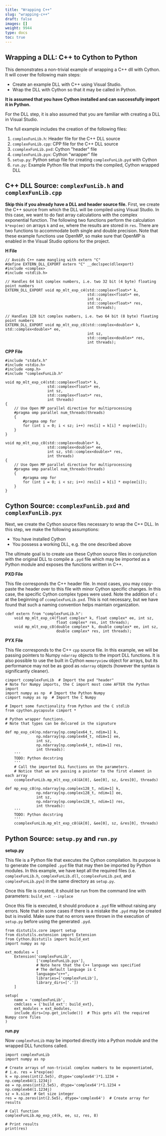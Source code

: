 ```yaml
---
title: "Wrapping C++"
slug: "wrapping-c++"
draft: false
images: []
weight: 9944
type: docs
toc: true
---
```


## Wrapping a DLL: C++ to Cython to Python
This demonstrates a non-trivial example of wrapping a C++ dll with Cython. It will cover the following main steps:

 - Create an example DLL with C++ using Visual Studio.
 - Wrap the DLL with Cython so that it may be called in Python.

**It is assumed that you have Cython installed and can successfully import it in Python.**

For the DLL step, it is also assumed that you are familiar with creating a DLL in Visual Studio.

The full example includes the creation of the following files:

 1. `complexFunLib.h`: Header file for the C++ DLL source
 2. `complexFunLib.cpp`: CPP file for the C++ DLL source
 3. `ccomplexFunLib.pxd`: Cython "header" file
 4. `complexFunLib.pyx`: Cython "wrapper" file
 5. `setup.py`: Python setup file for creating `complexFunLib.pyd` with Cython 
 6. `run.py`: Example Python file that imports the compiled, Cython wrapped DLL

**C++ DLL Source: `complexFunLib.h` and `complexFunLib.cpp`**
-----------------------------------------
**Skip this if you already have a DLL and header source file.** First, we create the C++ source from which the DLL will be compiled using Visual Studio. In this case, we want to do fast array calculations with the complex exponential function. The following two functions perform the calculation `k*exp(ee)` on arrays `k` and `ee`, where the results are stored in `res`. There are two functions to accommodate both single and double precision. Note that these example functions use OpenMP, so make sure that OpenMP is enabled in the Visual Studio options for the project.

**H File**
<!-- language: lang-c++ -->
    // Avoids C++ name mangling with extern "C"
    #define EXTERN_DLL_EXPORT extern "C" __declspec(dllexport)  
    #include <complex>
    #include <stdlib.h>
    
    // Handles 64 bit complex numbers, i.e. two 32 bit (4 byte) floating point numbers
    EXTERN_DLL_EXPORT void mp_mlt_exp_c4(std::complex<float>* k, 
                                         std::complex<float>* ee,
                                         int sz, 
                                         std::complex<float>* res, 
                                         int threads);

    // Handles 128 bit complex numbers, i.e. two 64 bit (8 byte) floating point numbers
    EXTERN_DLL_EXPORT void mp_mlt_exp_c8(std::complex<double>* k,                                       std::complex<double>* ee,
                                         int sz, 
                                         std::complex<double>* res, 
                                         int threads);

**CPP File**
<!-- language: lang-c++ -->
    #include "stdafx.h"
    #include <stdio.h>
    #include <omp.h>
    #include "complexFunLib.h"

    void mp_mlt_exp_c4(std::complex<float>* k,
                       std::complex<float>* ee,
                       int sz,
                       std::complex<float>* res,
                       int threads)
    {
        // Use Open MP parallel directive for multiprocessing
        #pragma omp parallel num_threads(threads)
        {
            #pragma omp for
            for (int i = 0; i < sz; i++) res[i] = k[i] * exp(ee[i]);
        }
    }

    void mp_mlt_exp_c8(std::complex<double>* k,
                       std::complex<double>* ee,
                       int sz, std::complex<double>* res,
                       int threads)
    {
        // Use Open MP parallel directive for multiprocessing
        #pragma omp parallel num_threads(threads)
        {
            #pragma omp for
            for (int i = 0; i < sz; i++) res[i] = k[i] * exp(ee[i]);
        }
    }

**Cython Source: `ccomplexFunLib.pxd` and `complexFunLib.pyx`**
-----------------------------------------
Next, we create the Cython source files necessary to wrap the C++ DLL. In this step, we make the following assumptions:

 - You have installed Cython
 - You possess a working DLL, e.g. the one described above

The ultimate goal is to create use these Cython source files in conjunction with the original DLL to compile a `.pyd` file which may be imported as a Python module and exposes the functions written in C++.

**PXD File**

This file corresponds the C++ header file. In most cases, you may copy-paste the header over to this file with minor Cython specific changes. In this case, the specific Cython complex types were used. Note the addition of `c` at the beginning of `ccomplexFunLib.pxd`. This is not necessary, but we have found that such a naming convention helps maintain organization.

<!-- language: lang-cython -->
    cdef extern from "complexFunLib.h":
        void mp_mlt_exp_c4(float complex* k, float complex* ee, int sz,
                           float complex* res, int threads);
        void mp_mlt_exp_c8(double complex* k, double complex* ee, int sz,
                           double complex* res, int threads);

**PYX File**

This file corresponds to the C++ `cpp` source file. In this example, we will be passing pointers to Numpy `ndarray` objects to the import DLL functions. It is also possible to use the built in Cython `memoryview` object for arrays, but its performance may not be as good as `ndarray` objects (however the syntax is significantly cleaner).

<!-- language: lang-cython -->
    cimport ccomplexFunLib  # Import the pxd "header"
    # Note for Numpy imports, the C import most come AFTER the Python import
    import numpy as np  # Import the Python Numpy
    cimport numpy as np  # Import the C Numpy

    # Import some functionality from Python and the C stdlib
    from cpython.pycapsule cimport *

    # Python wrapper functions.
    # Note that types can be delcared in the signature

    def mp_exp_c4(np.ndarray[np.complex64_t, ndim=1] k,
                  np.ndarray[np.complex64_t, ndim=1] ee,
                  int sz,
                  np.ndarray[np.complex64_t, ndim=1] res,
                  int threads):
        '''
        TODO: Python docstring
        '''
        # Call the imported DLL functions on the parameters.
        # Notice that we are passing a pointer to the first element in each array
        ccomplexFunLib.mp_mlt_exp_c4(&k[0], &ee[0], sz, &res[0], threads)
        
    def mp_exp_c8(np.ndarray[np.complex128_t, ndim=1] k,
                  np.ndarray[np.complex128_t, ndim=1] ee,
                  int sz,
                  np.ndarray[np.complex128_t, ndim=1] res,
                  int threads):
        '''
        TODO: Python docstring
        '''
        ccomplexFunLib.mp_mlt_exp_c8(&k[0], &ee[0], sz, &res[0], threads)


**Python Source: `setup.py` and `run.py`**
-----------------------------------------
**setup.py**

This file is a Python file that executes the Cython compilation. Its purpose is to generate the compiled `.pyd` file that may then be imported by Python modules. In this example, we have kept all the required files (i.e. `complexFunLib.h`, `complexFunLib.dll`, `ccomplexFunLib.pxd`, and `complexFunLib.pyx`) in the same directory as `setup.py`.

Once this file is created, it should be run from the command line with parameters: `build_ext --inplace`

Once this file is executed, it should produce a `.pyd` file without raising any errors. Note that in some cases if there is a mistake the `.pyd` may be created but is invalid. Make sure that no errors were thrown in the execution of `setup.py` before using the generated `.pyd`.

<!-- language: lang-python -->
    from distutils.core import setup
    from distutils.extension import Extension
    from Cython.Distutils import build_ext
    import numpy as np
    
    ext_modules = [
        Extension('complexFunLib',
                  ['complexFunLib.pyx'],
                  # Note here that the C++ language was specified
                  # The default language is C
                  language="c++",  
                  libraries=['complexFunLib'],
                  library_dirs=['.'])
        ]

    setup(
        name = 'complexFunLib',
        cmdclass = {'build_ext': build_ext},
        ext_modules = ext_modules,
        include_dirs=[np.get_include()]  # This gets all the required Numpy core files
    )

**run.py**

Now `complexFunLib` may be imported directly into a Python module and the wrapped DLL functions called.
<!-- language: lang-python -->
    import complexFunLib
    import numpy as np
    
    # Create arrays of non-trivial complex numbers to be exponentiated,
    # i.e. res = k*exp(ee)
    k = np.ones(int(2.5e5), dtype='complex64')*1.1234 + np.complex64(1.1234j)
    ee = np.ones(int(2.5e5), dtype='complex64')*1.1234 + np.complex64(1.1234j) 
    sz = k.size  # Get size integer
    res = np.zeros(int(2.5e5), dtype='complex64')  # Create array for results

    # Call function
    complexFunLib.mp_exp_c4(k, ee, sz, res, 8)  

    # Print results
    print(res)

